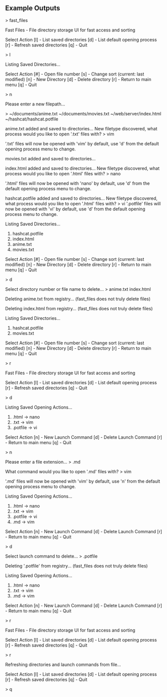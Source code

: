 ## Example Outputs

\> fast\_files

Fast Files \- File directory storage UI for fast access and sorting

Select Action
\[l\] \- List saved directories
\[d\] \- List default opening process
\[r\] \- Refresh saved directories
\[q\] \- Quit

\> l

Listing Saved Directories\.\.\.

Select Action
\[#\] \- Open file number
\[s\] \- Change sort (current: last modified)
\[n\] \- New Directory
\[d\] \- Delete directory
\[r\] \- Return to main menu
\[q\] \- Quit

\> n

Please enter a new filepath\.\.\.

\> ~/documents/anime\.txt ~/documents/movies\.txt ~/web/server/index\.html ~/hashcat/hashcat\.potfile

anime\.txt added and saved to directories\.\.\.
New filetype discovered, what process would you like to open '\.txt' files with?
\> vim

'\.txt' files will now be opened with 'vim' by default, use 'd' from the default opening process menu to change\.

movies\.txt added and saved to directories\.\.\.

index\.html added and saved to directories\.\.\.
New filetype discovered, what process would you like to open '\.html' files with?
\> nano

'\.html' files will now be opened with 'nano' by default, use 'd' from the default opening process menu to change\.

hashcat.potfile added and saved to directories\.\.\.
New filetype discovered, what process would you like to open '\.html' files with?
\> vi
'\.potfile' files will now be opened with 'vi' by default, use 'd' from the default opening process menu to change\.

Listing Saved Directories\.\.\.
1. hashcat.potfile
2. index.html
3. anime.txt
4. movies.txt

Select Action
\[\#\] \- Open file number
\[s\] \- Change sort (current: last modified)
\[n\] \- New Directory
\[d\] \- Delete directory
\[r\] \- Return to main menu
\[q\] \- Quit

\> d

Select directory number or file name to delete\.\.\.
\> anime.txt index.html

Deleting anime\.txt from registry\.\.\. \(fast\_files does not truly delete files\) 

Deleting index\.html from registry\.\.\. \(fast\_files does not truly delete files\)

Listing Saved Directories\.\.\.
1. hashcat.potfile
2. movies.txt

Select Action
\[\#\] \- Open file number
\[s\] \- Change sort (current: last modified)
\[n\] \- New Directory
\[d\] \- Delete directory
\[r\] \- Return to main menu
\[q\] \- Quit

\> r

Fast Files \- File directory storage UI for fast access and sorting

Select Action
\[l\] \- List saved directories
\[d\] \- List default opening process
\[r\] \- Refresh saved directories
\[q\] \- Quit

\> d

Listing Saved Opening Actions\.\.\.
1. \.html \-\> nano
2. \.txt \-\> vim
3. \.potfile \-\> vi

Select Action
\[n\] \- New Launch Command
\[d\] \- Delete Launch Command
\[r\] \- Return to main menu
\[q\] \- Quit

\> n

Please enter a file extension\.\.\.
\> \.md

What command would you like to open '\.md' files with?
\> vim

'\.md' files will now be opened with 'vim' by default, use 'n' from the default opening process menu to change\.

Listing Saved Opening Actions\.\.\.
1. \.html \-\> nano
2. \.txt \-\> vim
3. \.potfile \-\> vi
4. \.md \-\> vim

Select Action
\[n\] \- New Launch Command
\[d\] \- Delete Launch Command
\[r\] \- Return to main menu
\[q\] \- Quit

\> d

Select launch command to delete\.\.\.
\> \.potfile

Deleting '\.potfile' from registry\.\.\. \(fast\_files does not truly delete files\)

Listing Saved Opening Actions\.\.\.
1. \.html \-\> nano
2. \.txt \-\> vim
3. \.md \-\> vim

Select Action
\[n\] \- New Launch Command
\[d\] \- Delete Launch Command
\[r\] \- Return to main menu
\[q\] \- Quit

\> r

Fast Files \- File directory storage UI for fast access and sorting

Select Action
\[l\] \- List saved directories
\[d\] \- List default opening process
\[r\] \- Refresh saved directories
\[q\] \- Quit

\> r

Refreshing directories and launch commands from file\.\.\.

Select Action
\[l\] \- List saved directories
\[d\] \- List default opening process
\[r\] \- Refresh saved directories
\[q\] \- Quit

\> q
